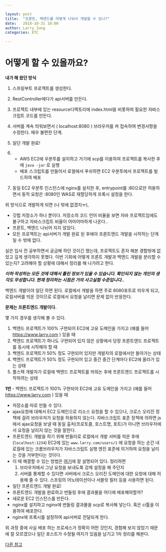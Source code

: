 ```yaml
---

layout: post
title:  "프론트, 백엔드를 어떻게 나눠서 개발할 수 있나?"
date:   2018-10-31 18:00
author: Larry Jung
categories: ETC

---
```


# 어떻게 할 수 있을까요?  

**내가 해 왔던 방식**  

1. 스프링부트 프로젝트를 생성한다.  
2. RestController에다가 api서버를 만든다.   
3. 프로젝트 내부에 있는 resource디렉토리에 index.html을 비롯하여 필요한 자바스크립트 코드를 만든다.  
4. 서버를 계속 띄워보면서 ( localhost:8080 ) 브라우저를 켜 접속하여 변경사항을 수정한다. 매우 불편한 단계.  

5. 일단 개발 완료!  
6. - AWS EC2에 우분투를 설치하고 거기에 scp를 이용하여 프로젝트를 복사한 후에 `java -jar`   로 실행  
   - 배포 스크립트를 만들어서 로컬에서 푸쉬하면 EC2 우분투에서 프로젝트를 빌드하여 배포  

7. 동일 EC2 우분투 인스턴스에 nginx를 설치한 후, entrypoint를 :80으로만 허용하면서 동적 요청은 :8080인 WAS로 재할당하게 프록시 설정을 한다.  



위 방식으로 개발하게 되면 (나 밖에 없겠지ㅠ), 

-  깃헙 저장소가 하나 뿐이다. 저장소의 코드 언어 비율을 보면 자바 프로젝트임에도 불구하고 자바스크립트 비율이 어마어마하게 나온다..  
- 프론트, 백엔드 나뉘어 지지 않았다.  
- 모든 프로젝트는 api서버가 개발 완료 된 후에야 프론트엔드 개발을 시작하는 단계일 수 밖에 없다.  



실은 입사 전 공부하면서 궁금해 하던 것이긴 했는데, 프로젝트도 혼자 해본 경험밖에 없었고 깊게 생각하지 못했다. 이번 기회에 어떻게 프론트 개발과 백엔드 개발을 분리할 수 있는지? 고려해야 할 상황에 대해서 정리를 해 나가려고 한다.  



***이하 작성하는 모든 것에 대해서 틀린 정보가 있을 수 있습니다. 확인되지 않는 개인의 생각도 무성합니다. 현재 정리하는 시점은 거의 사고실험 수준입니다..***   



백엔드 개발이야 일단 하면 된다. 로컬에서 개발을 하면 주로 8080포트로 띄우게 되고, 로컬서버를 띄운 것이므로 로컬에서 요청을 날리면 문제 없이 반응한다.  

**문제는 프론트엔드 개발이다.**  

몇 가지 경우를 생각해 볼 수 있다.  

1. 백엔드 프로젝트가 100% 구현되어 EC2에 고유 도메인을 가지고 (예를 들어 https://www.larry.com ) 있을 때   
2. 백엔드 프로젝트가 하나도 구현되어 있지 않은 상황에서 당장 프론트엔드 프로젝트를 동시에 시작해야 할 때   
3. 백엔드 프로젝트가 50% 정도 구현되어 있지만 개발자의 로컬에서만 돌아가는 상태  
4. 백엔드 프로젝트가 50% 정도 구현되어 있고 중간 중간 단계마다 EC2에 올라가 있는 상태  
5. 풀스택 개발자가 로컬에 백엔드 프로젝트를 띄워논 후에 프론트엔드 프로젝트를 시작하려는 상태   



**1번** - 백엔드 프로젝트가 100% 구현되어 EC2에 고유 도메인을 가지고 (예를 들어 https://www.larry.com ) 있을 때     

- 저장소를 따로 만들 수 있다.   
- ajax요청에 대해서 EC2 도메인으로 리소스 요청을 할 수 있으나, 크로스 오리진 정책에 걸려 브라우저가 요청을 허용하지 않는다. 자바스크립트 표준 정책에 의하면 js에서 ajax요청을 보낼 때 동일 출처(프로토콜, 호스트명, 포트)가 아니면 브라우저에서 요청을 날리지 않는 것을 말한다.   
- 프론트엔드 개발을 하기 위해 번들러로 로컬에서 개발 서버를 띄운 후에(`localhost:1234`) EC2에 있는 `www.larry.com/users/1` 에 요청을 하는 순간 내 로컬에 있는 크롬브라우저가 자바스크립트 실행 엔진 표준에 의거하여 요청을 날리는 것을 거부한다는 것이다.   
- 이 때 해결할 수 있는 방법은 [여기](https://brunch.co.kr/@adrenalinee31/1)에 잘 설명되어 있다. 정리하면   
  1. 브라우저에서 그냥 요청을 보내도록 강제 설정을 해 주던지  
  2.  서버를 통제할 수 있다면 서버에서 크로스 오리진 도메인에 대한 요청에 대해 허용해 줄 수 있다.   스프링의 어노테이션이나 서블릿 필터 등을 사용하면 된다.  
- 일단 프론트엔드 개발 완료!   
- 프론트엔드 개발을 완료하고 번들링 후에 결과물을 어디에 배포해야할까?   
- 새로운 EC2 인스턴스를 만든다.   
- nginx를 설치하고 nginx에 번들링 결과물을 scp로 복사해 넣는다. 혹은 ci툴을 이용하여 배포한다.    
- nginx에 프록시를 설정하여 api서버로 전달되게 한다.   



위 과정 중에 사실 배포 하는 프로세스가 정확히 어떤 것인지, 경험해 보지 않았기 때문에 잘 모르겠으나 일단 포스트가 수정될 여지가 있음을 남기고 1차 정리를 해본다.   

[다른 참고](https://steemit.com/font-end/@caesium133/21-1)  



